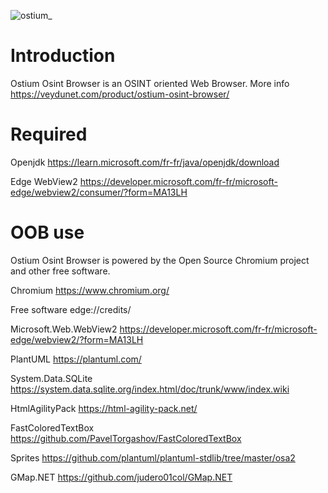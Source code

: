 
![ostium_](https://github.com/icaza/Ostium-Osint-Browser/assets/10078143/68981b09-76e8-4f89-b1ff-32fd42bd15aa)

# Introduction

Ostium Osint Browser is an OSINT oriented Web Browser. More info https://veydunet.com/product/ostium-osint-browser/

# Required

Openjdk https://learn.microsoft.com/fr-fr/java/openjdk/download

Edge WebView2 https://developer.microsoft.com/fr-fr/microsoft-edge/webview2/consumer/?form=MA13LH

# OOB use

Ostium Osint Browser is powered by the Open Source Chromium project and other free software.

Chromium
    https://www.chromium.org/

Free software
    edge://credits/

Microsoft.Web.WebView2
    https://developer.microsoft.com/fr-fr/microsoft-edge/webview2/?form=MA13LH

PlantUML
    https://plantuml.com/

System.Data.SQLite
    https://system.data.sqlite.org/index.html/doc/trunk/www/index.wiki

HtmlAgilityPack
    https://html-agility-pack.net/

FastColoredTextBox
    https://github.com/PavelTorgashov/FastColoredTextBox

Sprites
    https://github.com/plantuml/plantuml-stdlib/tree/master/osa2
    
GMap.NET
    https://github.com/judero01col/GMap.NET
